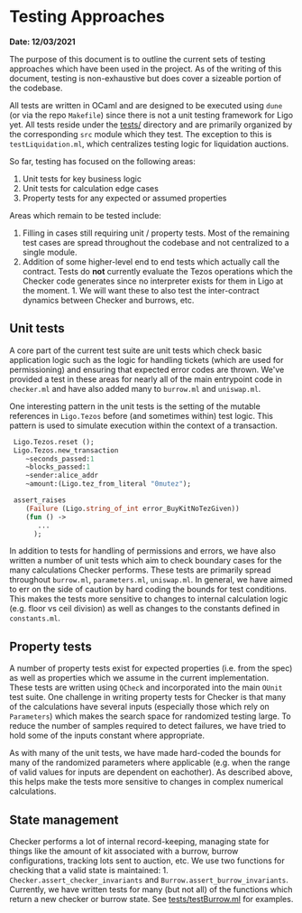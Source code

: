 # Testing Approaches

**Date: 12/03/2021**

The purpose of this document is to outline the current sets of testing approaches which have been used
in the project. As of the writing of this document, testing is non-exhaustive but does cover a sizeable portion of the codebase.

All tests are written in OCaml and are designed to be executed using `dune` (or via the repo `Makefile`) since there is not a unit testing framework for Ligo yet. All tests reside under the [tests/](../tests) directory and are primarily organized by the corresponding `src` module which they test. The exception to this is `testLiquidation.ml`, which centralizes testing logic for liquidation auctions.


So far, testing has focused on the following areas:
  1. Unit tests for key business logic
  1. Unit tests for calculation edge cases
  1. Property tests for any expected or assumed properties

Areas which remain to be tested include:

  1. Filling in cases still requiring unit / property tests. Most of the remaining test cases are spread throughout the codebase and not centralized to a single module.
  1. Addition of some higher-level end to end tests which actually call the contract. Tests do **not** currently evaluate the Tezos operations which the Checker code generates since no interpreter exists for them in Ligo at the moment.
    1. We will want these to also test the inter-contract dynamics between Checker and burrows, etc.


## Unit tests

A core part of the current test suite are unit tests which check basic application logic such as
the logic for handling tickets (which are used for permissioning) and ensuring that expected error codes are thrown. We've provided a test in these areas for nearly all of the main entrypoint code in `checker.ml` and have also added many to `burrow.ml` and `uniswap.ml`.

One interesting pattern in the unit tests is the setting of the mutable references in `Ligo.Tezos` before (and sometimes within) test logic. This pattern is used to simulate execution within the context of a transaction.

```ocaml
 Ligo.Tezos.reset ();
 Ligo.Tezos.new_transaction
    ~seconds_passed:1
    ~blocks_passed:1
    ~sender:alice_addr
    ~amount:(Ligo.tez_from_literal "0mutez");

 assert_raises
    (Failure (Ligo.string_of_int error_BuyKitNoTezGiven))
    (fun () ->
       ...
      );
```

In addition to tests for handling of permissions and errors, we have also written a number of unit tests which aim to check boundary cases for the many calculations Checker performs. These tests are primarily spread throughout `burrow.ml`, `parameters.ml`, `uniswap.ml`. In general, we have aimed to err on the side of caution by hard coding the bounds for test conditions. This makes the tests more sensitive to changes to internal calculation logic (e.g. floor vs ceil division) as well as changes to the constants defined in `constants.ml`.

## Property tests

A number of property tests exist for expected properties (i.e. from the spec) as well as properties which we assume in the current implementation.  These tests are written using `QCheck` and incorporated into the main `OUnit` test suite. One challenge in writing property tests for Checker is that many of the calculations have several inputs (especially those which rely on  `Parameters`) which makes the search space for randomized testing large. To reduce the number of samples required to detect failures, we have tried to hold some of the inputs constant where appropriate.

As with many of the unit tests, we have made hard-coded the bounds for many of the randomized parameters where applicable (e.g. when the range of valid values for inputs are dependent on eachother). As described above, this helps make the tests more sensitive to changes in complex numerical calculations.

## State management

Checker performs a lot of internal record-keeping, managing state for things like the amount of kit associated with a burrow, burrow configurations, tracking lots sent to auction, etc. We use two functions for checking that a valid state is maintained: 1. `Checker.assert_checker_invariants` and `Burrow.assert_burrow_invariants`. Currently, we have written tests for many (but not all) of the functions which return a new checker or burrow state. See [tests/testBurrow.ml](../tests/testBurrow.ml) for examples.
